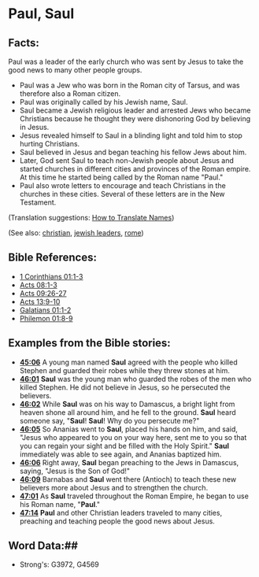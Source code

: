 # Paul, Saul #

## Facts: ##

Paul was a leader of the early church who was sent by Jesus to take the good news to many other people groups.

 * Paul was a Jew who was born in the Roman city of Tarsus, and was therefore also a Roman citizen.
 * Paul was originally called by his Jewish name, Saul.
 * Saul became a Jewish religious leader and arrested Jews who became Christians because he thought they were dishonoring God by believing in Jesus.
 * Jesus revealed himself to Saul in a blinding light and told him to stop hurting Christians.
 * Saul believed in Jesus and began teaching his fellow Jews about him.
 * Later, God sent Saul to teach non-Jewish people about Jesus and started churches in different cities and provinces of the Roman empire. At this time he started being called by the Roman name "Paul."
 * Paul also wrote letters to encourage and teach Christians in the churches in these cities. Several of these letters are in the New Testament.

(Translation suggestions: [How to Translate Names](rc://en/ta/man/translate/translate-names))

(See also: [christian](../kt/christian.md), [jewish leaders](../other/jewishleaders.md), [rome](rome.md))

## Bible References: ##

* [1 Corinthians 01:1-3](rc://en/tn/help/1co/01/01)
* [Acts 08:1-3](rc://en/tn/help/act/08/01)
* [Acts 09:26-27](rc://en/tn/help/act/09/26)
* [Acts 13:9-10](rc://en/tn/help/act/13/09)
* [Galatians 01:1-2](rc://en/tn/help/gal/01/01)
* [Philemon 01:8-9](rc://en/tn/help/phm/01/08)

## Examples from the Bible stories: ##

 * __[45:06](rc://en/tn/help/obs/45/06)__ A young man named __Saul__ agreed with the people who killed Stephen and guarded their robes while they threw stones at him. 
 * __[46:01](rc://en/tn/help/obs/46/01)__ __Saul__ was the young man who guarded the robes of the men who killed Stephen. He did not believe in Jesus, so he persecuted the believers. 
 * __[46:02](rc://en/tn/help/obs/46/02)__ While __Saul__ was on his way to Damascus, a bright light from heaven shone all around him, and he fell to the ground. __Saul__ heard someone say, "__Saul__! __Saul__! Why do you persecute me?" 
 * __[46:05](rc://en/tn/help/obs/46/05)__ So Ananias went to __Saul__, placed his hands on him, and said, "Jesus who appeared to you on your way here, sent me to you so that you can regain your sight and be filled with the Holy Spirit." __Saul__ immediately was able to see again, and Ananias baptized him. 
 * __[46:06](rc://en/tn/help/obs/46/06)__ Right away, __Saul__ began preaching to the Jews in Damascus, saying, "Jesus is the Son of God!" 
 * __[46:09](rc://en/tn/help/obs/46/09)__ Barnabas and __Saul__ went there (Antioch) to teach these new believers more about Jesus and to strengthen the church. 
 * __[47:01](rc://en/tn/help/obs/47/01)__ As __Saul__ traveled throughout the Roman Empire, he began to use his Roman name, "__Paul__." 
 * __[47:14](rc://en/tn/help/obs/47/14)__ __Paul__ and other Christian leaders traveled to many cities, preaching and teaching people the good news about Jesus.

## Word Data:##

* Strong's: G3972, G4569
